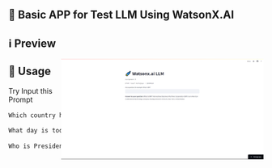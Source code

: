 ## 🌟 Basic APP for Test LLM Using WatsonX.AI
## ℹ️ Preview
<img align="right" alt="Coding" width="400" src="Preview.png">

## 🚀 Usage

Try Input this Prompt
```txt
Which country has the largest population?
```
```txt
What day is today?
```
```txt
Who is President of Indonesian right now?
```
